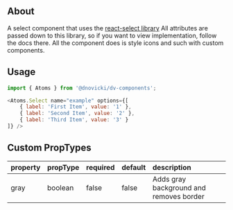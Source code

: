 ## About
A select component that uses the [react-select library](https://github.com/JedWatson/react-select)
All attributes are passed down to this library, so if you want to view implementation, follow the
docs there. All the component does is style icons and such with custom components.

## Usage

```javascript
import { Atoms } from '@dnovicki/dv-components';

<Atoms.Select name="example" options={[
	{ label: 'First Item', value: '1' },
	{ label: 'Second Item', value: '2' },
	{ label: 'Third Item', value: '3' }
]} />
```

## Custom PropTypes
| property | propType | required | default | description                             |
|:---------|:---------|:---------|:--------|:----------------------------------------|
| gray     | boolean  | false    | false   | Adds gray background and removes border |
